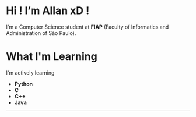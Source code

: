    # **Hi ! I’m Allan xD !**
  I'm a Computer Science student at **FIAP** (Faculty of Informatics and Administration of São Paulo).

   # What I'm Learning
  I'm actively learning 
  - **Python**
  - **C**
  - **C++**
  - **Java**
------------------------------------------------------------------------------------------------------------
